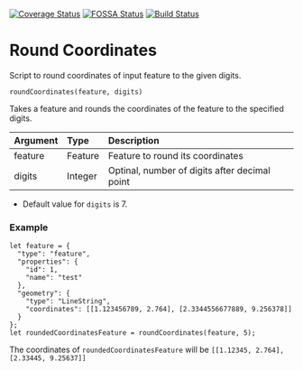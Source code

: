  [![Coverage Status](https://coveralls.io/repos/github/YousafAzabi/coordinates-round/badge.svg)](https://coveralls.io/github/YousafAzabi/coordinates-round)
[![FOSSA Status](https://app.fossa.io/api/projects/git%2Bgithub.com%2FYousafAzabi%2Fcoordinates-round.svg?type=shield)](https://app.fossa.io/projects/git%2Bgithub.com%2FYousafAzabi%2Fcoordinates-round?ref=badge_shield)
 [![Build Status](https://travis-ci.com/YousafAzabi/coordinates-round.svg?branch=master)](https://travis-ci.com/YousafAzabi/coordinates-round)

# Round Coordinates

Script to round coordinates of input feature to the given digits.

```
roundCoordinates(feature, digits)
```

Takes a feature and rounds the coordinates of the feature to the specified digits.

| Argument | Type    | Description                                   |
|:---------|:--------|:----------------------------------------------|
| feature  | Feature | Feature to round its coordinates              |
| digits   | Integer | Optinal, number of digits after decimal point |

* Default value for `digits` is 7.

### Example

```
let feature = {
  "type": "feature",
  "properties": {
    "id": 1,
    "name": "test"
  },
  "geometry": {
    "type": "LineString",
    "coordinates": [[1.123456789, 2.764], [2.3344556677889, 9.256378]]
  }
};
let roundedCoordinatesFeature = roundCoordinates(feature, 5);
```

The coordinates of `roundedCoordinatesFeature` will be `[[1.12345, 2.764], [2.33445, 9.25637]]`
